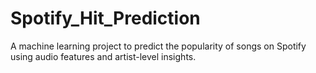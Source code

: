 # Spotify_Hit_Prediction
A machine learning project to predict the popularity of songs on Spotify using audio features and artist-level insights.
